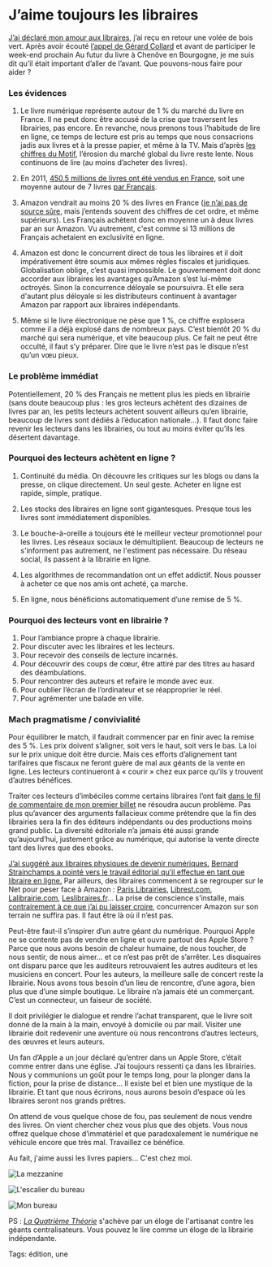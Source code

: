 # J’aime toujours les libraires

[J’ai déclaré mon amour aux libraires](/2013/03/16/jaime-mon-libraire/), j’ai reçu en retour une volée de bois vert. Après avoir écouté [l’appel de Gérard Collard](http://www.lesdeblogueurs.tv/culture/livre-le-coup-de-gueule-de-gerard-collard/) et avant de participer le week-end prochain Au futur du livre à Chenôve en Bourgogne, je me suis dit qu’il était important d’aller de l’avant. Que pouvons-nous faire pour aider ?

### Les évidences

1. Le livre numérique représente autour de 1 % du marché du livre en France. Il ne peut donc être accusé de la crise que traversent les librairies, pas encore. En revanche, nous prenons tous l’habitude de lire en ligne, ce temps de lecture est pris au temps que nous consacrions jadis aux livres et à la presse papier, et même à la TV. Mais d’après [les chiffres du Motif](http://www.lemotif.fr/fr/etudes-et-donnees/chiffres-cles/marche-du-livre), l’érosion du marché global du livre reste lente. Nous continuons de lire (au moins d’acheter des livres).

2. En 2011, [450,5 millions de livres ont été vendus en France](http://www.lemotif.fr/fr/etudes-et-donnees/chiffres-cles/marche-du-livre), soit une moyenne autour de 7 livres [par Français](http://www.insee.fr/fr/themes/document.asp?ref_id=T11F031).

3. Amazon vendrait au moins 20 % des livres en France ([je n’ai pas de source sûre](http://www.actualitte.com/economie/temoignage-quitter-amazon-avant-d-etre-dependant-des-ventes-40538.htm), mais j’entends souvent des chiffres de cet ordre, et même supérieurs). Les Français achètent donc en moyenne un à deux livres par an sur Amazon. Vu autrement, c'est comme si 13 millions de Français achetaient en exclusivité en ligne.

4. Amazon est donc le concurrent direct de tous les libraires et il doit impérativement être soumis aux mêmes règles fiscales et juridiques. Globalisation oblige, c’est quasi impossible. Le gouvernement doit donc accorder aux libraires les avantages qu’Amazon s’est lui-même octroyés. Sinon la concurrence déloyale se poursuivra. Et elle sera d'autant plus déloyale si les distributeurs continuent à avantager Amazon par rapport aux libraires indépendants.

5. Même si le livre électronique ne pèse que 1 %, ce chiffre explosera comme il a déjà explosé dans de nombreux pays. C’est bientôt 20 % du marché qui sera numérique, et vite beaucoup plus. Ce fait ne peut être occulté, il faut s’y préparer. Dire que le livre n’est pas le disque n’est qu’un vœu pieux.

### Le problème immédiat

Potentiellement, 20 % des Français ne mettent plus les pieds en librairie (sans doute beaucoup plus : les gros lecteurs achètent des dizaines de livres par an, les petits lecteurs achètent souvent ailleurs qu’en librairie, beaucoup de livres sont dédiés à l’éducation nationale...). Il faut donc faire revenir les lecteurs dans les librairies, ou tout au moins éviter qu’ils les désertent davantage.

### Pourquoi des lecteurs achètent en ligne ?

1. Continuité du média. On découvre les critiques sur les blogs ou dans la presse, on clique directement. Un seul geste. Acheter en ligne est rapide, simple, pratique.

2. Les stocks des libraires en ligne sont gigantesques. Presque tous les livres sont immédiatement disponibles.

3. Le bouche-à-oreille a toujours été le meilleur vecteur promotionnel pour les livres. Les réseaux sociaux le démultiplient. Beaucoup de lecteurs ne s'informent pas autrement, ne l'estiment pas nécessaire. Du réseau social, ils passent à la librairie en ligne.

4. Les algorithmes de recommandation ont un effet addictif. Nous pousser à acheter ce que nos amis ont acheté, ça marche.

5. En ligne, nous bénéficions automatiquement d’une remise de 5 %.

### Pourquoi des lecteurs vont en librairie ?

1. Pour l’ambiance propre à chaque librairie.
2. Pour discuter avec les libraires et les lecteurs.
3. Pour recevoir des conseils de lecture incarnés.
4. Pour découvrir des coups de cœur, être attiré par des titres au hasard des déambulations.
5. Pour rencontrer des auteurs et refaire le monde avec eux.
6. Pour oublier l’écran de l’ordinateur et se réapproprier le réel.
7. Pour agrémenter une balade en ville.

### Mach pragmatisme / convivialité

Pour équilibrer le match, il faudrait commencer par en finir avec la remise des 5 %. Les prix doivent s’aligner, soit vers le haut, soit vers le bas. La loi sur le prix unique doit être durcie. Mais ces efforts d’alignement tant tarifaires que fiscaux ne feront guère de mal aux géants de la vente en ligne. Les lecteurs continueront à « courir » chez eux parce qu’ils y trouvent d’autres bénéfices.

Traiter ces lecteurs d’imbéciles comme certains libraires l’ont fait [dans le fil de commentaire de mon premier billet](/2013/03/16/jaime-mon-libraire/#comments) ne résoudra aucun problème. Pas plus qu’avancer des arguments fallacieux comme prétendre que la fin des librairies sera la fin des éditeurs indépendants ou des productions moins grand public. La diversité éditoriale n’a jamais été aussi grande qu’aujourd’hui, justement grâce au numérique, qui autorise la vente directe tant des livres que des ebooks.

[J’ai suggéré aux libraires physiques de devenir numériques.](/2013/03/16/jaime-mon-libraire/) [Bernard Strainchamps a pointé vers le travail éditorial qu’il effectue en tant que libraire en ligne.](http://blog.feedbooks.com/fr/index.php/2012/09/05/le-roman-policier-nordique-a-lhonneur-sur-feedbooks/) Par ailleurs, des libraires commencent à se regrouper sur le Net pour peser face à Amazon : [Paris Librairies](http://www.parislibrairies.fr/), [Librest.com](http://www.librest.com/), [Lalibrairie.com](http://www.lalibrairie.com/), [Leslibraires.fr](http://www.leslibraires.fr/)… La prise de conscience s’installe, mais [contrairement à ce que j’ai pu laisser croire](/2013/03/16/jaime-mon-libraire/), concurrencer Amazon sur son terrain ne suffira pas. Il faut être là où il n’est pas.

Peut-être faut-il s’inspirer d’un autre géant du numérique. Pourquoi Apple ne se contente pas de vendre en ligne et ouvre partout des Apple Store ? Parce que nous avons besoin de chaleur humaine, de nous toucher, de nous sentir, de nous aimer… et ce n’est pas prêt de s’arrêter. Les disquaires ont disparu parce que les auditeurs retrouvaient les autres auditeurs et les musiciens en concert. Pour les auteurs, la meilleure salle de concert reste la librairie. Nous avons tous besoin d’un lieu de rencontre, d’une agora, bien plus que d’une simple boutique. Le libraire n’a jamais été un commerçant. C’est un connecteur, un faiseur de société.

Il doit privilégier le dialogue et rendre l’achat transparent, que le livre soit donné de la main à la main, envoyé à domicile ou par mail. Visiter une librairie doit redevenir une aventure où nous rencontrons d’autres lecteurs, des œuvres et leurs auteurs.

Un fan d’Apple a un jour déclaré qu’entrer dans un Apple Store, c’était comme entrer dans une église. J’ai toujours ressenti ça dans les librairies. Nous y communions un goût pour le temps long, pour la plonger dans la fiction, pour la prise de distance… Il existe bel et bien une mystique de la librairie. Et tant que nous écrirons, nous aurons besoin d’espace où les libraires seront nos grands prêtres.

On attend de vous quelque chose de fou, pas seulement de nous vendre des livres. On vient chercher chez vous plus que des objets. Vous nous offrez quelque chose d’immatériel et que paradoxalement le numérique ne véhicule encore que très mal. Travaillez ce bénéfice.

Au fait, j'aime aussi les livres papiers... C'est chez moi.

![La mezzanine](https://tcrouzet.com/images_tc/2013/04/bib2.jpg)

![L'escalier du bureau](https://tcrouzet.com/images_tc/2013/04/bib3.jpg)

![Mon bureau](https://tcrouzet.com/images_tc/2013/04/bib1.jpg)

PS : [*La Quatrième Théorie*](/la-quatrieme-theorie/) s'achève par un éloge de l'artisanat contre les géants centralisateurs. Vous pouvez le lire comme un éloge de la librairie indépendante.

Tags: édition, une